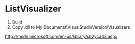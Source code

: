 ListVisualizer
==============
1. Build
2. Copy .dll to My Documents\VisualStudioVersion\Visualizers

http://msdn.microsoft.com/en-us/library/sb2yca43.aspx

